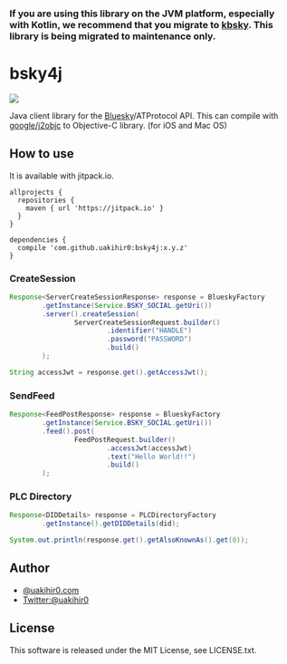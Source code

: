 ### **If you are using this library on the JVM platform, especially with Kotlin, we recommend that you migrate to [kbsky](https://github.com/uakihir0/kbsky). This library is being migrated to maintenance only.**

# bsky4j

[![](https://jitpack.io/v/uakihir0/bsky4j.svg)](https://jitpack.io/#uakihir0/bsky4j)

Java client library for the [Bluesky](https://blueskyweb.xyz/)/ATProtocol API. This can compile with [google/j2objc]() to Objective-C library. (for iOS and Mac OS) 

## How to use

It is available with jitpack.io.

```
allprojects {
  repositories {
    maven { url 'https://jitpack.io' }
  }
}

dependencies {
  compile 'com.github.uakihir0:bsky4j:x.y.z'
}
```

### CreateSession 

```java
Response<ServerCreateSessionResponse> response = BlueskyFactory
        .getInstance(Service.BSKY_SOCIAL.getUri())
        .server().createSession(
                ServerCreateSessionRequest.builder()
                        .identifier("HANDLE")
                        .password("PASSWORD")
                        .build()
        );

String accessJwt = response.get().getAccessJwt();
```

### SendFeed

```java
Response<FeedPostResponse> response = BlueskyFactory
        .getInstance(Service.BSKY_SOCIAL.getUri())
        .feed().post(
                FeedPostRequest.builder()
                        .accessJwt(accessJwt)
                        .text("Hello World!!")
                        .build()
        );
```

### PLC Directory

```java
Response<DIDDetails> response = PLCDirectoryFactory
        .getInstance().getDIDDetails(did);

System.out.println(response.get().getAlsoKnownAs().get(0));
```

## Author

* [@uakihir0.com](https://bsky.app/profile/uakihir0.com)
* [Twitter:@uakihir0](https://twitter.com/uakihir0)


## License

This software is released under the MIT License, see LICENSE.txt.
